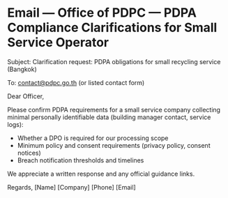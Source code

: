 # Email — Office of PDPC — PDPA Compliance Clarifications for Small Service Operator

Subject: Clarification request: PDPA obligations for small recycling service (Bangkok)

To: contact@pdpc.go.th (or listed contact form)

Dear Officer,

Please confirm PDPA requirements for a small service company collecting minimal personally identifiable data (building manager contact, service logs):
- Whether a DPO is required for our processing scope
- Minimum policy and consent requirements (privacy policy, consent notices)
- Breach notification thresholds and timelines

We appreciate a written response and any official guidance links.

Regards,
[Name]
[Company]
[Phone]
[Email]
